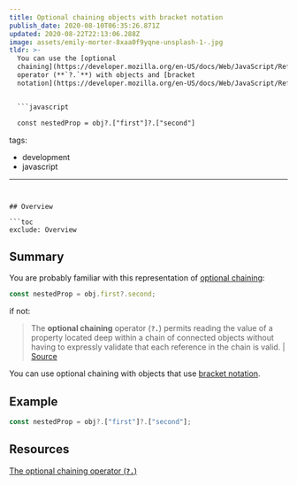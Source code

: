 ```yaml
---
title: Optional chaining objects with bracket notation
publish_date: 2020-08-10T06:35:26.871Z
updated: 2020-08-22T22:13:06.288Z
image: assets/emily-morter-8xaa0f9yqne-unsplash-1-.jpg
tldr: >-
  You can use the [optional
  chaining](https://developer.mozilla.org/en-US/docs/Web/JavaScript/Reference/Operators/Optional_chaining)
  operator (**`?.`**) with objects and [bracket
  notation](https://developer.mozilla.org/en-US/docs/Web/JavaScript/Reference/Operators/Property_accessors).


  ```javascript

  const nestedProp = obj?.["first"]?.["second"]

  ```
tags:
  - development
  - javascript
---
```


## Overview

```toc
exclude: Overview
```

## Summary

You are probably familiar with this representation of [optional chaining](https://developer.mozilla.org/en-US/docs/Web/JavaScript/Reference/Operators/Optional_chaining):

```javascript
const nestedProp = obj.first?.second;
```

if not:

> The **optional chaining** operator (**`?.`**) permits reading the value of a property located deep within a chain of connected objects without having to expressly validate that each reference in the chain is valid. | [Source](https://developer.mozilla.org/en-US/docs/Web/JavaScript/Reference/Operators/Optional_chaining)

You can use optional chaining with objects that use [bracket notation](https://developer.mozilla.org/en-US/docs/Web/JavaScript/Reference/Operators/Property_accessors).

## Example

```javascript
const nestedProp = obj?.["first"]?.["second"];
```

## Resources

[The optional chaining operator (**`?.`**)](https://developer.mozilla.org/en-US/docs/Web/JavaScript/Reference/Operators/Optional_chaining)
